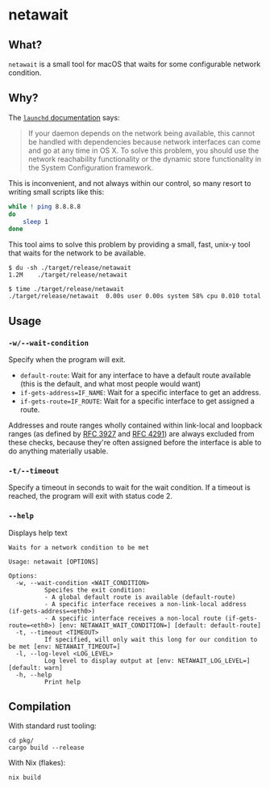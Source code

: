 # netawait

## What?

`netawait` is a small tool for macOS that waits for some configurable network
condition.

## Why?

The [`launchd` documentation][launchd-docs] says:
> If your daemon depends on the network being available, this cannot be handled with dependencies because network interfaces can come and go at any time in OS X. To solve this problem, you should use the network reachability functionality or the dynamic store functionality in the System Configuration framework.

This is inconvenient, and not always within our control, so many resort to
writing small scripts like this:
```bash
while ! ping 8.8.8.8
do
    sleep 1
done
```

This tool aims to solve this problem by providing a small, fast, unix-y tool
that waits for the network to be available.

```
$ du -sh ./target/release/netawait
1.2M	./target/release/netawait

$ time ./target/release/netawait
./target/release/netawait  0.00s user 0.00s system 58% cpu 0.010 total
```

## Usage

### `-w/--wait-condition`

Specify when the program will exit.

- `default-route`: Wait for any interface to have a default route available<br />
  (this is the default, and what most people would want)
- `if-gets-address=IF_NAME`: Wait for a specific interface to get an address.
- `if-gets-route=IF_ROUTE`: Wait for a specific interface to get assigned a route.

Addresses and route ranges wholly contained within link-local and loopback ranges
(as defined by [RFC 3927][rfc-3927] and [RFC 4291][rfc-4291]) are always excluded
from these checks, because they're often assigned before the interface is
able to do anything materially usable.

### `-t/--timeout`
Specify a timeout in seconds to wait for the wait condition. If a timeout is
reached, the program will exit with status code 2.

### `--help`
Displays help text
```
Waits for a network condition to be met

Usage: netawait [OPTIONS]

Options:
  -w, --wait-condition <WAIT_CONDITION>
          Specifes the exit condition:
          - A global default route is available (default-route)
          - A specific interface receives a non-link-local address (if-gets-address=<eth0>)
          - A specific interface receives a non-local route (if-gets-route=<eth0>) [env: NETAWAIT_WAIT_CONDITION=] [default: default-route]
  -t, --timeout <TIMEOUT>
          If specified, will only wait this long for our condition to be met [env: NETAWAIT_TIMEOUT=]
  -l, --log-level <LOG_LEVEL>
          Log level to display output at [env: NETAWAIT_LOG_LEVEL=] [default: warn]
  -h, --help
          Print help
```
[launchd-docs]: https://developer.apple.com/library/archive/documentation/MacOSX/Conceptual/BPSystemStartup/Chapters/CreatingLaunchdJobs.html "launchd developer documentation"
[rfc-3927]: https://datatracker.ietf.org/doc/html/rfc3927 "IETF RFC 3927"
[rfc-4291]: https://datatracker.ietf.org/doc/html/rfc4291 "IETF RFC 4291"

## Compilation

With standard rust tooling:
```
cd pkg/
cargo build --release
```

With Nix (flakes):
```
nix build
```

